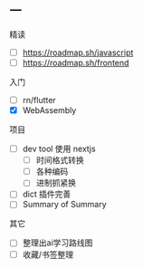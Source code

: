 ## 一

精读
- [ ] https://roadmap.sh/javascript
- [ ] https://roadmap.sh/frontend

入门

- [ ] rn/flutter
- [x] WebAssembly

项目
- [ ] dev tool 使用 nextjs
	- [ ] 时间格式转换
	- [ ] 各种编码
	- [ ] 进制抓紧换
- [ ] dict 插件完善
- [ ] Summary of Summary

其它
- [ ] 整理出ai学习路线图
- [ ] 收藏/书签整理
